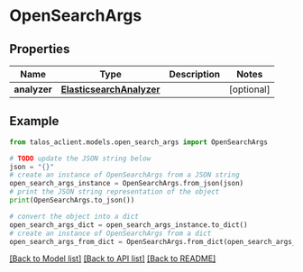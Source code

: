 # OpenSearchArgs


## Properties

Name | Type | Description | Notes
------------ | ------------- | ------------- | -------------
**analyzer** | [**ElasticsearchAnalyzer**](ElasticsearchAnalyzer.md) |  | [optional] 

## Example

```python
from talos_aclient.models.open_search_args import OpenSearchArgs

# TODO update the JSON string below
json = "{}"
# create an instance of OpenSearchArgs from a JSON string
open_search_args_instance = OpenSearchArgs.from_json(json)
# print the JSON string representation of the object
print(OpenSearchArgs.to_json())

# convert the object into a dict
open_search_args_dict = open_search_args_instance.to_dict()
# create an instance of OpenSearchArgs from a dict
open_search_args_from_dict = OpenSearchArgs.from_dict(open_search_args_dict)
```
[[Back to Model list]](../README.md#documentation-for-models) [[Back to API list]](../README.md#documentation-for-api-endpoints) [[Back to README]](../README.md)



